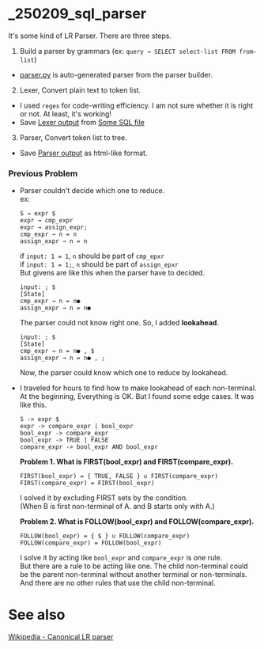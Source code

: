 # _250209_sql_parser

It's some kind of LR Parser.
There are three steps.
1. Build a parser by grammars (ex: `query → SELECT select-list FROM from-list`)
- [parser.py](parser.py) is auto-generated parser from the parser builder.   
2. Lexer, Convert plain text to token list.
- I used `regex` for code-writing efficiency. I am not sure whether it is right or not. At least, it's working!
- Save [Lexer output](1.lex) from [Some SQL file](1.sql)
3. Parser, Convert token list to tree.
- Save [Parser output](1.tree) as html-like format. 


### Previous Problem
- Parser couldn't decide which one to reduce.  
  ex:   
  ```
  S → expr $    
  expr → cmp_expr  
  expr → assign_expr;  
  cmp_expr → n = n
  assign_expr → n = n
  ```  
  if `input: 1 = 1`, `n` should be part of `cmp_epxr`    
  if `input: 1 = 1;`, `n` should be part of `assign_epxr`  
  But givens are like this when the parser have to decided.    
  ```
  input: ; $
  [State]  
  cmp_expr → n = n●
  assign_expr → n = n●
  ```
  The parser could not know right one.
  So, I added **lookahead**.
  ```
  input: ; $
  [State]  
  cmp_expr → n = n● , $
  assign_expr → n = n● , ;
  ```
  Now, the parser could know which one to reduce by lookahead.
- I traveled for hours to find how to make lookahead of each non-terminal.  
  At the beginning, Everything is OK. But I found some edge cases.
  It was like this.
  ```
  S -> expr $
  expr -> compare_expr | bool_expr 
  bool_expr -> compare_expr
  bool_expr -> TRUE | FALSE
  compare_expr -> bool_expr AND bool_expr  
  ```
  **Problem 1. What is FIRST(bool_expr) and FIRST(compare_expr).**  
  ```
  FIRST(bool_expr) = { TRUE, FALSE } ∪ FIRST(compare_expr)
  FIRST(compare_expr) = FIRST(bool_expr)
  ```
  I solved it by excluding FIRST sets by the condition.  
  (When B is first non-terminal of A. and B starts only  with A.)      
  
  **Problem 2. What is FOLLOW(bool_expr) and FOLLOW(compare_expr).**
  ```
  FOLLOW(bool_expr) = { $ } ∪ FOLLOW(compare_expr) 
  FOLLOW(compare_expr) = FOLLOW(bool_expr)
  ```
  I solve it by acting like `bool_expr` and `compare_expr` is one rule.   
  But there are a rule to be acting like one. The child non-terminal could be the parent non-terminal without another terminal or non-terminals.  
  And there are no other rules that use the child non-terminal.
# See also
  [Wikipedia - Canonical LR parser](https://en.wikipedia.org/wiki/Canonical_LR_parser)

